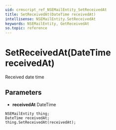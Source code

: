 ```yaml
---
uid: crmscript_ref_NSEMailEntity_SetReceivedAt
title: SetReceivedAt(DateTime receivedAt)
intellisense: NSEMailEntity.SetReceivedAt
keywords: NSEMailEntity, GetReceivedAt
so.topic: reference
---
```


# SetReceivedAt(DateTime receivedAt)

Received date time

## Parameters

* **receivedAt** DateTime

```crmscript
NSEMailEntity thing;
DateTime receivedAt;
thing.SetReceivedAt(receivedAt);
```

